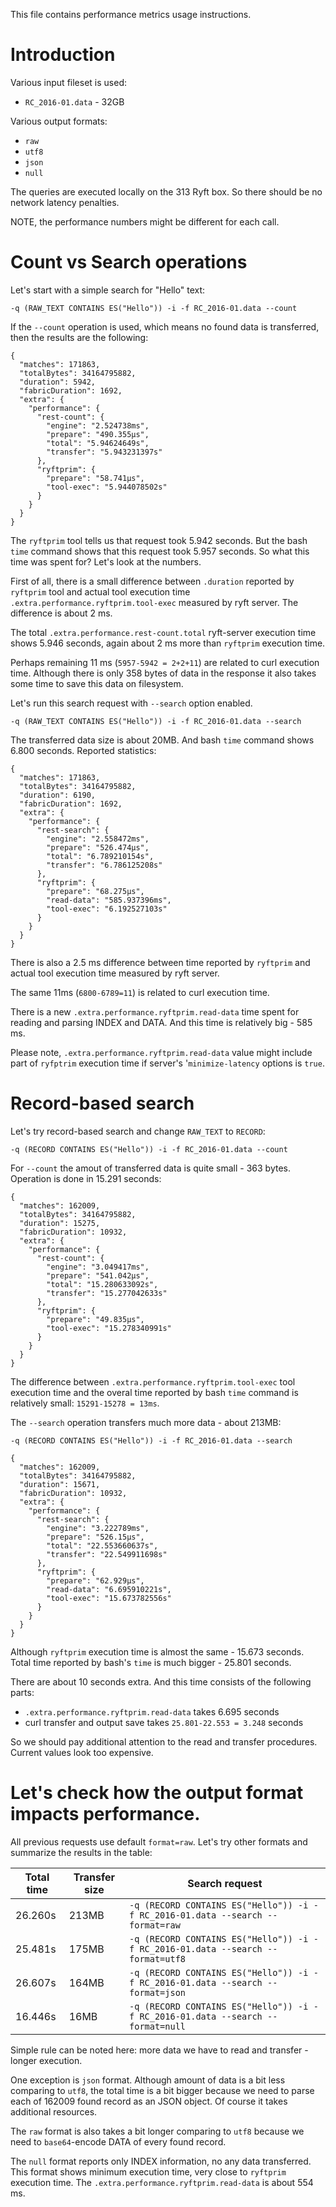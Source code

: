 This file contains performance metrics usage instructions.


# Introduction

Various input fileset is used:
- `RC_2016-01.data` - 32GB

Various output formats:
- `raw`
- `utf8`
- `json`
- `null`


The queries are executed locally on the 313 Ryft box.
So there should be no network latency penalties.

NOTE, the performance numbers might be different for each call.


# Count vs Search operations

Let's start with a simple search for "Hello" text:

`-q (RAW_TEXT CONTAINS ES("Hello")) -i -f RC_2016-01.data --count`


If the `--count` operation is used, which means no found data is transferred,
then the results are the following:

```{.json}
{
  "matches": 171863,
  "totalBytes": 34164795882,
  "duration": 5942,
  "fabricDuration": 1692,
  "extra": {
    "performance": {
      "rest-count": {
        "engine": "2.524738ms",
        "prepare": "490.355µs",
        "total": "5.94624649s",
        "transfer": "5.943231397s"
      },
      "ryftprim": {
        "prepare": "58.741µs",
        "tool-exec": "5.944078502s"
      }
    }
  }
}
```

The `ryftprim` tool tells us that request took 5.942 seconds. But the bash
`time` command shows that this request took 5.957 seconds. So what this time
was spent for? Let's look at the numbers.

First of all, there is a small difference between `.duration` reported
by `ryftprim` tool and actual tool execution time `.extra.performance.ryftprim.tool-exec`
measured by ryft server. The difference is about 2 ms.

The total `.extra.performance.rest-count.total` ryft-server execution time
shows 5.946 seconds, again about 2 ms more than `ryftprim` execution time.

Perhaps remaining 11 ms (`5957-5942 = 2+2+11`) are related to curl execution
time. Although there is only 358 bytes of data in the response it also takes
some time to save this data on filesystem.

Let's run this search request with `--search` option enabled.

`-q (RAW_TEXT CONTAINS ES("Hello")) -i -f RC_2016-01.data --search`

The transferred data size is about 20MB. And bash `time` command shows 6.800 seconds.
Reported statistics:

```{.json}
{
  "matches": 171863,
  "totalBytes": 34164795882,
  "duration": 6190,
  "fabricDuration": 1692,
  "extra": {
    "performance": {
      "rest-search": {
        "engine": "2.558472ms",
        "prepare": "526.474µs",
        "total": "6.789210154s",
        "transfer": "6.786125208s"
      },
      "ryftprim": {
        "prepare": "68.275µs",
        "read-data": "585.937396ms",
        "tool-exec": "6.192527103s"
      }
    }
  }
}
```

There is also a 2.5 ms difference between time reported by `ryftprim` and
actual tool execution time measured by ryft server.

The same 11ms (`6800-6789=11`) is related to curl execution time.

There is a new `.extra.performance.ryftprim.read-data` time spent for reading
and parsing INDEX and DATA. And this time is relatively big - 585 ms.

Please note, `.extra.performance.ryftprim.read-data` value might include part
of `ryfptrim` execution time if server's '`minimize-latency` options is `true`.


# Record-based search

Let's try record-based search and change `RAW_TEXT` to `RECORD`:

`-q (RECORD CONTAINS ES("Hello")) -i -f RC_2016-01.data --count`

For `--count` the amout of transferred data is quite small - 363 bytes.
Operation is done in 15.291 seconds:

```{.json}
{
  "matches": 162009,
  "totalBytes": 34164795882,
  "duration": 15275,
  "fabricDuration": 10932,
  "extra": {
    "performance": {
      "rest-count": {
        "engine": "3.049417ms",
        "prepare": "541.042µs",
        "total": "15.280633092s",
        "transfer": "15.277042633s"
      },
      "ryftprim": {
        "prepare": "49.835µs",
        "tool-exec": "15.278340991s"
      }
    }
  }
}
```

The difference between `.extra.performance.ryftprim.tool-exec` tool execution
time and the overal time reported by bash `time` command is relatively small:
`15291-15278 = 13ms`.

The `--search` operation transfers much more data - about 213MB:

`-q (RECORD CONTAINS ES("Hello")) -i -f RC_2016-01.data --search`

```{.json}
{
  "matches": 162009,
  "totalBytes": 34164795882,
  "duration": 15671,
  "fabricDuration": 10932,
  "extra": {
    "performance": {
      "rest-search": {
        "engine": "3.222789ms",
        "prepare": "526.15µs",
        "total": "22.553660637s",
        "transfer": "22.549911698s"
      },
      "ryftprim": {
        "prepare": "62.929µs",
        "read-data": "6.695910221s",
        "tool-exec": "15.673782556s"
      }
    }
  }
}
```

Although `ryftprim` execution time is almost the same - 15.673 seconds.
Total time reported by bash's `time` is much bigger - 25.801 seconds.

There are about 10 seconds extra. And this time consists of the following parts:
- `.extra.performance.ryftprim.read-data` takes 6.695 seconds
- curl transfer and output save takes `25.801-22.553 = 3.248` seconds

So we should pay additional attention to the read and transfer procedures.
Current values look too expensive.


# Let's check how the output format impacts performance.

All previous requests use default `format=raw`. Let's try other formats
and summarize the results in the table:

| Total time | Transfer size | Search request |
| ---------- | ------------- | -------------- |
| 26.260s    | 213MB         | `-q (RECORD CONTAINS ES("Hello")) -i -f RC_2016-01.data --search --format=raw`  |
| 25.481s    | 175MB         | `-q (RECORD CONTAINS ES("Hello")) -i -f RC_2016-01.data --search --format=utf8` |
| 26.607s    | 164MB         | `-q (RECORD CONTAINS ES("Hello")) -i -f RC_2016-01.data --search --format=json` |
| 16.446s    | 16MB          | `-q (RECORD CONTAINS ES("Hello")) -i -f RC_2016-01.data --search --format=null` |

Simple rule can be noted here: more data we have to read and transfer - longer execution.

One exception is `json` format. Although amount of data is a bit less comparing to `utf8`,
the total time is a bit bigger because we need to parse each of 162009 found record
as an JSON object. Of course it takes additional resources.

The `raw` format is also takes a bit longer comparing to `utf8`
because we need to `base64`-encode DATA of every found record.

The `null` format reports only INDEX information, no any data transferred.
This format shows minimum execution time, very close to `ryftprim` execution time.
The `.extra.performance.ryftprim.read-data` is about 554 ms.
